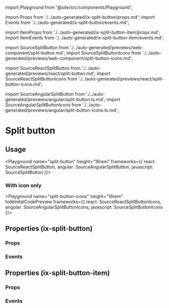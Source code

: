 import Playground from '@site/src/components/Playground';

import Props from './../auto-generated/ix-split-button/props.md';
import Events from './../auto-generated/ix-split-button/events.md';

import ItemProps from './../auto-generated/ix-split-button-item/props.md';
import ItemEvents from './../auto-generated/ix-split-button-item/events.md';

import SourceSplitButton from './../auto-generated/previews/web-component/split-button.md';
import SourceSplitButtonIcons from './../auto-generated/previews/web-component/split-button-icons.md';

import SourceReactSplitButton from './../auto-generated/previews/react/split-button.md';
import SourceReactSplitButtonIcons from './../auto-generated/previews/react/split-button-icons.md';

import SourceAngularSplitButton from './../auto-generated/previews/angular/split-button.ts.md';
import SourceAngularSplitButtonIcons from './../auto-generated/previews/angular/split-button-icons.ts.md';

# Split button

## Usage

<Playground
name="split-button" height="16rem"
frameworks={{
  react: SourceReactSplitButton,
  angular: SourceAngularSplitButton,
  javascript: SourceSplitButton
}}></Playground>

### With icon only

<Playground
name="split-button-icons" height="16rem"
hideInitalCodePreview
frameworks={{
  react: SourceReactSplitButtonIcons,
  angular: SourceAngularSplitButtonIcons,
  javascript: SourceSplitButtonIcons
}}></Playground>

## Properties (ix-split-button)

### Props

<Props />

### Events

<Events />

## Properties (ix-split-button-item)

### Props

<ItemProps />

### Events

<ItemEvents />
